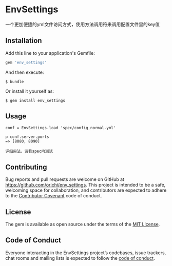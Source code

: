 # EnvSettings

一个更加便捷的yml文件访问方式，使用方法调用符来调用配置文件里的key值

## Installation

Add this line to your application's Gemfile:

```ruby
gem 'env_settings'
```

And then execute:

    $ bundle

Or install it yourself as:

    $ gem install env_settings

## Usage

```
conf = EnvSettings.load 'spec/config_normal.yml'

p conf.server.ports 
=> [8080, 8090]

详细用法，请看spec内测试
```

## Contributing

Bug reports and pull requests are welcome on GitHub at https://github.com/orichi/env_settings. This project is intended to be a safe, welcoming space for collaboration, and contributors are expected to adhere to the [Contributor Covenant](http://contributor-covenant.org) code of conduct.

## License

The gem is available as open source under the terms of the [MIT License](https://opensource.org/licenses/MIT).

## Code of Conduct

Everyone interacting in the EnvSettings project’s codebases, issue trackers, chat rooms and mailing lists is expected to follow the [code of conduct](https://github.com/orichi/env_settings/blob/master/CODE_OF_CONDUCT.md).
